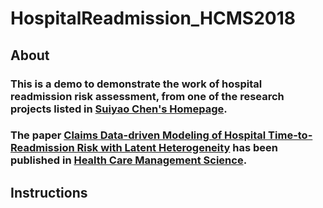 # HospitalReadmission_HCMS2018
## About
### This is a demo to demonstrate the work of hospital readmission risk assessment, from one of the research projects listed in [Suiyao Chen's Homepage](https://sites.google.com/mail.usf.edu/suiyaochen-professional/publication?authuser=0). 
### The paper [Claims Data-driven Modeling of Hospital Time-to-Readmission Risk with Latent Heterogeneity](https://www.researchgate.net/publication/322700706_Claims_data-driven_modeling_of_hospital_time-to-readmission_risk_with_latent_heterogeneity) has been published in [Health Care Management Science](https://link.springer.com/article/10.1007/s10729-018-9431-0). 

## Instructions


